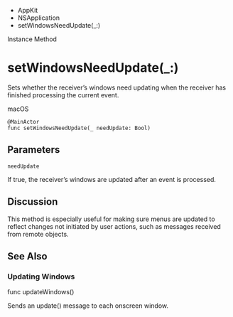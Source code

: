 

- AppKit
- NSApplication
-  setWindowsNeedUpdate(\_:) 

Instance Method

# setWindowsNeedUpdate(\_:)

Sets whether the receiver’s windows need updating when the receiver has finished processing the current event.

macOS

``` source
@MainActor
func setWindowsNeedUpdate(_ needUpdate: Bool)
```

## Parameters 

`needUpdate`  

If true, the receiver’s windows are updated after an event is processed.

## Discussion

This method is especially useful for making sure menus are updated to reflect changes not initiated by user actions, such as messages received from remote objects.

## See Also

### Updating Windows

func updateWindows()

Sends an update() message to each onscreen window.

